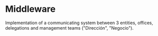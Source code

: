 # Middleware

Implementation of a communicating system between 3 entities, offices, delegations and management teams ("Dirección", "Negocio").
